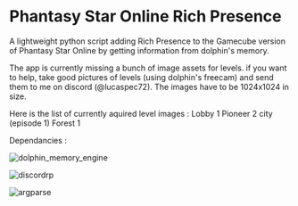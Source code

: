 # Phantasy Star Online Rich Presence
A lightweight python script adding Rich Presence to the Gamecube version of Phantasy Star Online by getting information from dolphin's memory.

The app is currently missing a bunch of image assets for levels. if you want to help, take good pictures of levels (using dolphin's freecam) and send them to me on discord (@lucaspec72). The images have to be 1024x1024 in size.

Here is the list of currently aquired level images :
Lobby 1
Pioneer 2 city (episode 1)
Forest 1

Dependancies :

![dolphin_memory_engine](https://pypi.org/project/dolphin-memory-engine/)

![discordrp](https://pypi.org/project/discord-rich-presence/)

![argparse](https://pypi.org/project/argparse/)
